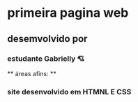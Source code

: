 # primeira pagina web
## desemvolvido por
### estudante Gabrielly :cupid:
** áreas afins: **
### site desenvolvido em HTMNL E CSS
